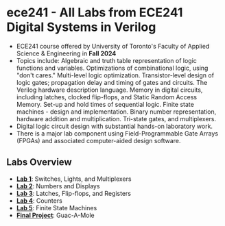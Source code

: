# ece241 - All Labs from ECE241 Digital Systems in Verilog
 - ECE241 course offered by University of Toronto's Faculty of Applied Science &amp; Engineering in **Fall 2024**
 - Topics include: Algebraic and truth table representation of logic functions and variables. Optimizations of combinational logic, using "don't cares." Multi-level logic optimization. Transistor-level design of logic gates; propagation delay and timing of gates and circuits. The Verilog hardware description language. Memory in digital circuits, including latches, clocked flip-flops, and Static Random Access Memory. Set-up and hold times of sequential logic. Finite state machines - design and implementation. Binary number representation, hardware addition and multiplication. Tri-state gates, and multiplexers.
 - Digital logic circuit design with substantial hands-on laboratory work. 
 - There is a major lab component using Field-Programmable Gate Arrays (FPGAs) and associated computer-aided design software.

## Labs Overview
- **[Lab 1](https://github.com/kylie-ng/ece241/tree/main/lab1)**: Switches, Lights, and Multiplexers
- **[Lab 2](https://github.com/kylie-ng/ece241/tree/main/lab2)**: Numbers and Displays
- **[Lab 3](https://github.com/kylie-ng/ece241/tree/main/lab3)**: Latches, Flip-flops, and Registers
- **[Lab 4](https://github.com/kylie-ng/ece241/tree/main/lab4)**: Counters
- **[Lab 5](https://github.com/kylie-ng/ece241/tree/main/lab5)**: Finite State Machines
- **[Final Project](https://github.com/kylie-ng/guac-a-mole)**: Guac-A-Mole
